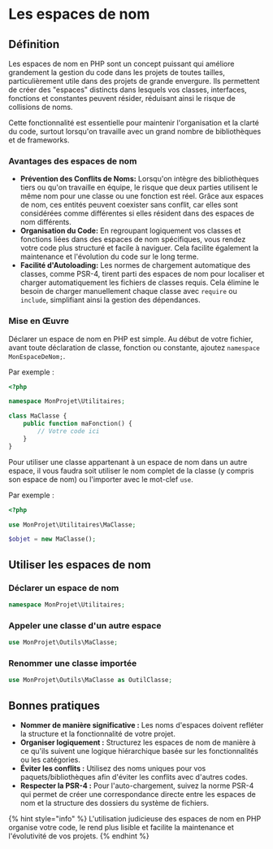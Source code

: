 # Les espaces de nom

## Définition <a href="#definition" id="definition"></a>

Les espaces de nom en PHP sont un concept puissant qui améliore grandement la gestion du code dans les projets de toutes tailles, particulièrement utile dans des projets de grande envergure. Ils permettent de créer des "espaces" distincts dans lesquels vos classes, interfaces, fonctions et constantes peuvent résider, réduisant ainsi le risque de collisions de noms.

Cette fonctionnalité est essentielle pour maintenir l'organisation et la clarté du code, surtout lorsqu'on travaille avec un grand nombre de bibliothèques et de frameworks.

### Avantages des espaces de nom <a href="#avantages-des-espaces-de-nom" id="avantages-des-espaces-de-nom"></a>

* **Prévention des Conflits de Noms:** Lorsqu'on intègre des bibliothèques tiers ou qu'on travaille en équipe, le risque que deux parties utilisent le même nom pour une classe ou une fonction est réel. Grâce aux espaces de nom, ces entités peuvent coexister sans conflit, car elles sont considérées comme différentes si elles résident dans des espaces de nom différents.
* **Organisation du Code:** En regroupant logiquement vos classes et fonctions liées dans des espaces de nom spécifiques, vous rendez votre code plus structuré et facile à naviguer. Cela facilite également la maintenance et l'évolution du code sur le long terme.
* **Facilité d'Autoloading:** Les normes de chargement automatique des classes, comme PSR-4, tirent parti des espaces de nom pour localiser et charger automatiquement les fichiers de classes requis. Cela élimine le besoin de charger manuellement chaque classe avec `require` ou `include`, simplifiant ainsi la gestion des dépendances.

### Mise en Œuvre <a href="#mise-en-oeuvre" id="mise-en-oeuvre"></a>

Déclarer un espace de nom en PHP est simple. Au début de votre fichier, avant toute déclaration de classe, fonction ou constante, ajoutez `namespace MonEspaceDeNom;`.

Par exemple :

```php
<?php

namespace MonProjet\Utilitaires;

class MaClasse {
    public function maFonction() {
        // Votre code ici
    }
}
```

Pour utiliser une classe appartenant à un espace de nom dans un autre espace, il vous faudra soit utiliser le nom complet de la classe (y compris son espace de nom) ou l'importer avec le mot-clef `use`.

Par exemple :

```php
<?php

use MonProjet\Utilitaires\MaClasse;

$objet = new MaClasse();
```

## Utiliser les espaces de nom <a href="#utiliser-les-espaces-de-nom" id="utiliser-les-espaces-de-nom"></a>

### Déclarer un espace de nom <a href="#declarer-un-espace-de-nom" id="declarer-un-espace-de-nom"></a>

```php
namespace MonProjet\Utilitaires;
```

### Appeler une classe d'un autre espace <a href="#appeler-une-classe-dun-autre-espace" id="appeler-une-classe-dun-autre-espace"></a>

```php
use MonProjet\Outils\MaClasse;
```

### Renommer une classe importée <a href="#renommer-une-classe-importee" id="renommer-une-classe-importee"></a>

```php
use MonProjet\Outils\MaClasse as OutilClasse;
```

## Bonnes pratiques <a href="#bonnes-pratiques" id="bonnes-pratiques"></a>

* **Nommer de manière significative :** Les noms d'espaces doivent refléter la structure et la fonctionnalité de votre projet.
* **Organiser logiquement :** Structurez les espaces de nom de manière à ce qu'ils suivent une logique hiérarchique basée sur les fonctionnalités ou les catégories.
* **Éviter les conflits :** Utilisez des noms uniques pour vos paquets/bibliothèques afin d'éviter les conflits avec d'autres codes.
* **Respecter la PSR-4 :** Pour l'auto-chargement, suivez la norme PSR-4 qui permet de créer une correspondance directe entre les espaces de nom et la structure des dossiers du système de fichiers.

{% hint style="info" %}
L'utilisation judicieuse des espaces de nom en PHP organise votre code, le rend plus lisible et facilite la maintenance et l'évolutivité de vos projets.
{% endhint %}
